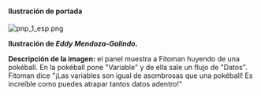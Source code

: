 #### Ilustración de portada

![pnp_1_esp.png](assets/pnp_1_esp.png)

**Ilustración de *Eddy Mendoza-Galindo*.**

**Descripción de la imagen:** el panel muestra a Fitoman huyendo de una pokéball. En la pokéball pone "Variable" y de ella sale un flujo de "Datos". Fitoman dice "¡Las variables son igual de asombrosas que una pokéball! Es increíble como puedes atrapar tantos datos adentro!"
